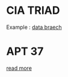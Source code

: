 # CIA TRIAD

Example : [data braech](https://en.wikipedia.org/wiki/2017_Equifax_data_breach "click to raed more")

# APT 37 

[read more](https://en.wikipedia.org/wiki/Ricochet_Chollima "click me")
